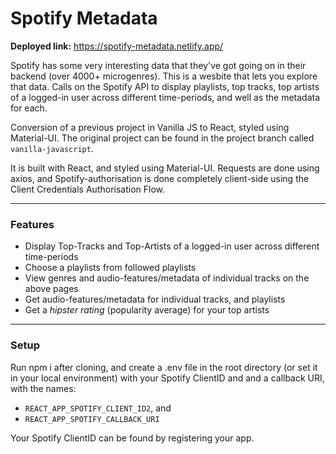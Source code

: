 # Spotify Metadata
<b>Deployed link:</b> https://spotify-metadata.netlify.app/ <br>

Spotify has some very interesting data that they've got going on in their backend (over 4000+ microgenres). This is a wesbite that lets you explore that data. Calls on the Spotify API to display playlists, top tracks, top artists of a logged-in user across different time-periods, and well as the metadata for each. 

Conversion of a previous project in Vanilla JS to React, styled using Material-UI. The original project can be found in the project branch called ```vanilla-javascript```. <br>

It is built with React, and styled using Material-UI. Requests are done using axios, and Spotify-authorisation is done completely client-side using the Client Credentials Authorisation Flow.

<hr>

### Features
- Display Top-Tracks and Top-Artists of a logged-in user across different time-periods
- Choose a playlists from followed playlists
- View genres and audio-features/metadata of individual tracks on the above pages
- Get audio-features/metadata for individual tracks, and playlists
- Get a *hipster rating*  (popularity average) for your top artists
<hr>

### Setup
Run npm i after cloning, and create a .env file in the root directory (or set it in your local environment) with your Spotify ClientID and and a callback URI, with the names:

- ```REACT_APP_SPOTIFY_CLIENT_ID2```, and
- ```REACT_APP_SPOTIFY_CALLBACK_URI```

Your Spotify ClientID can be found by registering your app.


